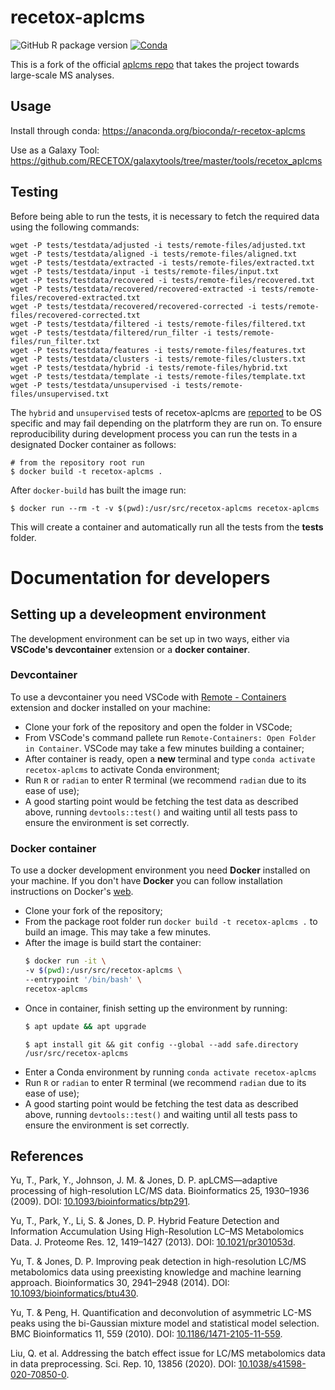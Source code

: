 # recetox-aplcms
![GitHub R package version](https://img.shields.io/github/r-package/v/RECETOX/recetox-aplcms)
[![Conda](https://img.shields.io/conda/v/bioconda/r-recetox-aplcms)](https://anaconda.org/bioconda/r-recetox-aplcms)

This is a fork of the official [aplcms repo](https://github.com/tianwei-yu/apLCMS) that takes the project towards large-scale MS analyses.

## Usage
Install through conda: https://anaconda.org/bioconda/r-recetox-aplcms

Use as a Galaxy Tool: https://github.com/RECETOX/galaxytools/tree/master/tools/recetox_aplcms

## Testing
Before being able to run the tests, it is necessary to fetch the required data using the following commands:

```
wget -P tests/testdata/adjusted -i tests/remote-files/adjusted.txt
wget -P tests/testdata/aligned -i tests/remote-files/aligned.txt
wget -P tests/testdata/extracted -i tests/remote-files/extracted.txt
wget -P tests/testdata/input -i tests/remote-files/input.txt
wget -P tests/testdata/recovered -i tests/remote-files/recovered.txt
wget -P tests/testdata/recovered/recovered-extracted -i tests/remote-files/recovered-extracted.txt
wget -P tests/testdata/recovered/recovered-corrected -i tests/remote-files/recovered-corrected.txt
wget -P tests/testdata/filtered -i tests/remote-files/filtered.txt
wget -P tests/testdata/filtered/run_filter -i tests/remote-files/run_filter.txt
wget -P tests/testdata/features -i tests/remote-files/features.txt
wget -P tests/testdata/clusters -i tests/remote-files/clusters.txt
wget -P tests/testdata/hybrid -i tests/remote-files/hybrid.txt
wget -P tests/testdata/template -i tests/remote-files/template.txt
wget -P tests/testdata/unsupervised -i tests/remote-files/unsupervised.txt
```

The `hybrid` and `unsupervised` tests of recetox-aplcms are [reported](https://github.com/RECETOX/recetox-aplcms/issues/24) to be OS specific and may fail depending on the platrform they are run on. To ensure reproducibility during development process you can run the tests in a designated Docker container as follows:
```
# from the repository root run
$ docker build -t recetox-aplcms .
```
After `docker-build` has built the image run:
```
$ docker run --rm -t -v $(pwd):/usr/src/recetox-aplcms recetox-aplcms
```
This will create a container and automatically run all the tests from the **tests** folder.

# Documentation for developers

## Setting up a develeopment environment
The development environment can be set up in two ways, either via **VSCode's devcontainer** extension or a **docker container**.

### Devcontainer
To use a devcontainer you need VSCode with [Remote - Containers](https://marketplace.visualstudio.com/items?itemName=ms-vscode-remote.remote-containers) extension and docker installed on your machine:
- Clone your fork of the repository and open the folder in VSCode;
- From VSCode's command pallete run `Remote-Containers: Open Folder in Container`. VSCode may take a few minutes building a container;
- After container is ready, open a **new** terminal and type `conda activate recetox-aplcms` to activate Conda environment;
- Run `R` or `radian` to enter R terminal (we recommend `radian` due to its ease of use);
- A good starting point would be fetching the test data as described above, running `devtools::test()` and waiting until all tests pass to ensure the environment is set correctly.

### Docker container
To use a docker development environment you need **Docker** installed on your machine. If you don't have **Docker** you can follow installation instructions on Docker's [web](https://docs.docker.com/engine/install/).
- Clone your fork of the repository;
- From the package root folder run `docker build -t recetox-aplcms .` to build an image. This may take a few minutes.
- After the image is build start the container:
    ```bash
    $ docker run -it \
    -v $(pwd):/usr/src/recetox-aplcms \
    --entrypoint '/bin/bash' \
    recetox-aplcms
    ```
- Once in container, finish setting up the environment by running:
    ```bash
    $ apt update && apt upgrade
    ```
    ```shell
    $ apt install git && git config --global --add safe.directory /usr/src/recetox-aplcms
    ```
- Enter a Conda environment by running `conda activate recetox-aplcms`
- Run `R` or `radian` to enter R terminal (we recommend `radian` due to its ease of use);
- A good starting point would be fetching the test data as described above, running `devtools::test()` and waiting until all tests pass to ensure the environment is set correctly.


## References
Yu, T., Park, Y., Johnson, J. M. & Jones, D. P. apLCMS—adaptive processing of high-resolution LC/MS data. Bioinformatics 25, 1930–1936 (2009). DOI: [10.1093/bioinformatics/btp291](https://academic.oup.com/bioinformatics/article-lookup/doi/10.1093/bioinformatics/btp291).

Yu, T., Park, Y., Li, S. & Jones, D. P. Hybrid Feature Detection and Information Accumulation Using High-Resolution LC–MS Metabolomics Data. J. Proteome Res. 12, 1419–1427 (2013). DOI: [10.1021/pr301053d](https://pubs.acs.org/doi/10.1021/pr301053d).

Yu, T. & Jones, D. P. Improving peak detection in high-resolution LC/MS metabolomics data using preexisting knowledge and machine learning approach. Bioinformatics 30, 2941–2948 (2014). DOI: [10.1093/bioinformatics/btu430](https://academic.oup.com/bioinformatics/article-lookup/doi/10.1093/bioinformatics/btu430).

Yu, T. & Peng, H. Quantification and deconvolution of asymmetric LC-MS peaks using the bi-Gaussian mixture model and statistical model selection. BMC Bioinformatics 11, 559 (2010). DOI: [10.1186/1471-2105-11-559](https://bmcbioinformatics.biomedcentral.com/articles/10.1186/1471-2105-11-559).

Liu, Q. et al. Addressing the batch effect issue for LC/MS metabolomics data in data preprocessing. Sci. Rep. 10, 13856 (2020). DOI: [10.1038/s41598-020-70850-0](https://doi.org/10.1038/s41598-020-70850-0).
